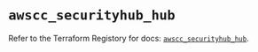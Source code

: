 # `awscc_securityhub_hub`

Refer to the Terraform Registory for docs: [`awscc_securityhub_hub`](https://registry.terraform.io/providers/hashicorp/awscc/0.70.0/docs/resources/securityhub_hub).
